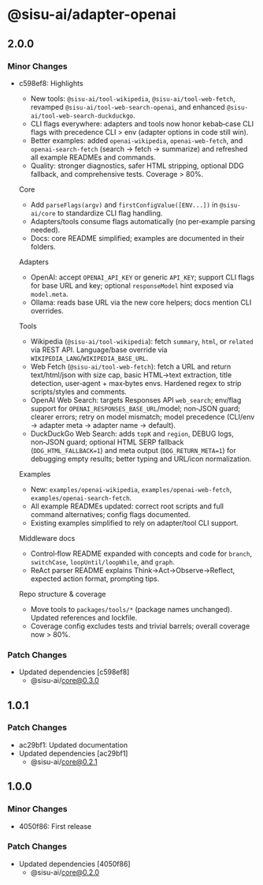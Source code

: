 # @sisu-ai/adapter-openai

## 2.0.0

### Minor Changes

- c598ef8: Highlights

  - New tools: `@sisu-ai/tool-wikipedia`, `@sisu-ai/tool-web-fetch`, revamped `@sisu-ai/tool-web-search-openai`, and enhanced `@sisu-ai/tool-web-search-duckduckgo`.
  - CLI flags everywhere: adapters and tools now honor kebab‑case CLI flags with precedence CLI > env (adapter options in code still win).
  - Better examples: added `openai-wikipedia`, `openai-web-fetch`, and `openai-search-fetch` (search → fetch → summarize) and refreshed all example READMEs and commands.
  - Quality: stronger diagnostics, safer HTML stripping, optional DDG fallback, and comprehensive tests. Coverage > 80%.

  Core

  - Add `parseFlags(argv)` and `firstConfigValue([ENV...])` in `@sisu-ai/core` to standardize CLI flag handling.
  - Adapters/tools consume flags automatically (no per‑example parsing needed).
  - Docs: core README simplified; examples are documented in their folders.

  Adapters

  - OpenAI: accept `OPENAI_API_KEY` or generic `API_KEY`; support CLI flags for base URL and key; optional `responseModel` hint exposed via `model.meta`.
  - Ollama: reads base URL via the new core helpers; docs mention CLI overrides.

  Tools

  - Wikipedia (`@sisu-ai/tool-wikipedia`): fetch `summary`, `html`, or `related` via REST API. Language/base override via `WIKIPEDIA_LANG`/`WIKIPEDIA_BASE_URL`.
  - Web Fetch (`@sisu-ai/tool-web-fetch`): fetch a URL and return text/html/json with size cap, basic HTML→text extraction, title detection, user‑agent + max‑bytes envs. Hardened regex to strip scripts/styles and comments.
  - OpenAI Web Search: targets Responses API `web_search`; env/flag support for `OPENAI_RESPONSES_BASE_URL`/model; non‑JSON guard; clearer errors; retry on model mismatch; model precedence (CLI/env → adapter meta → adapter name → default).
  - DuckDuckGo Web Search: adds `topK` and `region`, DEBUG logs, non‑JSON guard; optional HTML SERP fallback (`DDG_HTML_FALLBACK=1`) and meta output (`DDG_RETURN_META=1`) for debugging empty results; better typing and URL/icon normalization.

  Examples

  - New: `examples/openai-wikipedia`, `examples/openai-web-fetch`, `examples/openai-search-fetch`.
  - All example READMEs updated: correct root scripts and full command alternatives; config flags documented.
  - Existing examples simplified to rely on adapter/tool CLI support.

  Middleware docs

  - Control‑flow README expanded with concepts and code for `branch`, `switchCase`, `loopUntil/loopWhile`, and `graph`.
  - ReAct parser README explains Think→Act→Observe→Reflect, expected action format, prompting tips.

  Repo structure & coverage

  - Move tools to `packages/tools/*` (package names unchanged). Updated references and lockfile.
  - Coverage config excludes tests and trivial barrels; overall coverage now > 80%.

### Patch Changes

- Updated dependencies [c598ef8]
  - @sisu-ai/core@0.3.0

## 1.0.1

### Patch Changes

- ac29bf1: Updated documentation
- Updated dependencies [ac29bf1]
  - @sisu-ai/core@0.2.1

## 1.0.0

### Minor Changes

- 4050f86: First release

### Patch Changes

- Updated dependencies [4050f86]
  - @sisu-ai/core@0.2.0
